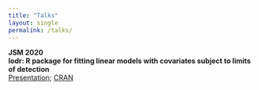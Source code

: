 ```yaml
---
title: "Talks"
layout: single
permalink: /talks/
---
```

**JSM 2020**  
**lodr: R package for fitting linear models with covariates subject to limits of detection**    
[Presentation](http://gist-it.appspot.com/github.com/kmdono02/JSM_2020/blob/master/JSM_lodr.pdf); [CRAN](https://cran.r-project.org/web/packages/lodr/index.html)
